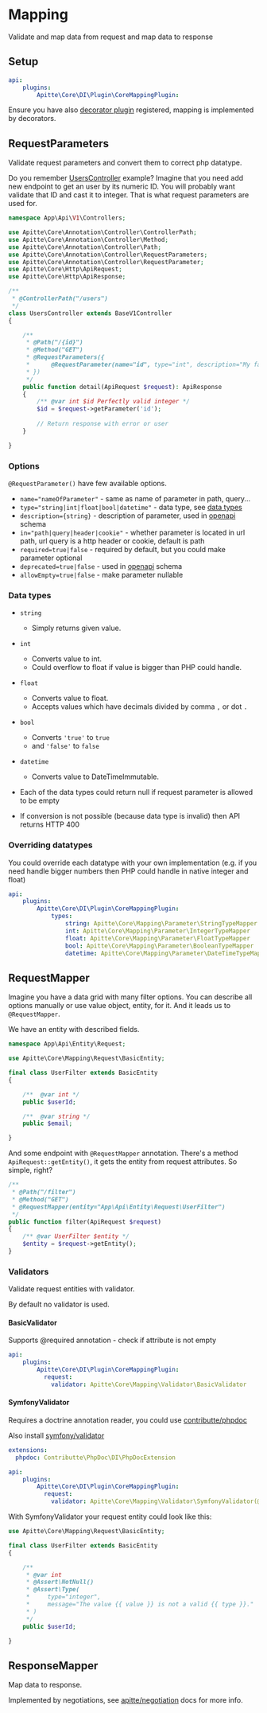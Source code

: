 # Mapping

Validate and map data from request and map data to response

## Setup

```yaml
api:
    plugins:
        Apitte\Core\DI\Plugin\CoreMappingPlugin:
```

Ensure you have also [decorator plugin](decorators.md#setup) registered, mapping is implemented by decorators.

## RequestParameters

Validate request parameters and convert them to correct php datatype.

Do you remember [UsersController](endpoints.md#controllers) example?
Imagine that you need add new endpoint to get an user by its numeric ID.
You will probably want validate that ID and cast it to integer.
That is what request parameters are used for.

```php
namespace App\Api\V1\Controllers;

use Apitte\Core\Annotation\Controller\ControllerPath;
use Apitte\Core\Annotation\Controller\Method;
use Apitte\Core\Annotation\Controller\Path;
use Apitte\Core\Annotation\Controller\RequestParameters;
use Apitte\Core\Annotation\Controller\RequestParameter;
use Apitte\Core\Http\ApiRequest;
use Apitte\Core\Http\ApiResponse;

/**
 * @ControllerPath("/users")
 */
class UsersController extends BaseV1Controller
{

    /**
     * @Path("/{id}")
     * @Method("GET")
     * @RequestParameters({
     *      @RequestParameter(name="id", type="int", description="My favourite user ID")
     * })
     */
    public function detail(ApiRequest $request): ApiResponse
    {
        /** @var int $id Perfectly valid integer */
        $id = $request->getParameter('id');
        
        // Return response with error or user
    }

}
```

### Options

`@RequestParameter()` have few available options.

- `name="nameOfParameter"` - same as name of parameter in path, query...
- `type="string|int|float|bool|datetime"` - data type, see [data types](#data-types)
- `description={string}` - description of parameter, used in [openapi](schema.md#openapi) schema
- `in="path|query|header|cookie"` - whether parameter is located in url path, url query is a http header or cookie, default is path
- `required=true|false` - required by default, but you could make parameter optional
- `deprecated=true|false` - used in [openapi](schema.md#openapi) schema
- `allowEmpty=true|false` - make parameter nullable

### Data types

- `string`
    - Simply returns given value.
- `int`
    - Converts value to int.
    - Could overflow to float if value is bigger than PHP could handle.
- `float`
    - Converts value to float.
    - Accepts values which have decimals divided by comma `,` or dot `.`
- `bool`
    - Converts `'true'` to `true`
    - and `'false'` to `false`
- `datetime`
    - Converts value to DateTimeImmutable.
    
- Each of the data types could return null if request parameter is allowed to be empty
- If conversion is not possible (because data type is invalid) then API returns HTTP 400

### Overriding datatypes

You could override each datatype with your own implementation
(e.g. if you need handle bigger numbers then PHP could handle in native integer and float)

```yaml
api:
    plugins:
        Apitte\Core\DI\Plugin\CoreMappingPlugin:
            types:
                string: Apitte\Core\Mapping\Parameter\StringTypeMapper
                int: Apitte\Core\Mapping\Parameter\IntegerTypeMapper
                float: Apitte\Core\Mapping\Parameter\FloatTypeMapper
                bool: Apitte\Core\Mapping\Parameter\BooleanTypeMapper
                datetime: Apitte\Core\Mapping\Parameter\DateTimeTypeMapper
```

## RequestMapper

Imagine you have a data grid with many filter options. You can describe all options manually or
use value object, entity, for it. And it leads us to `@RequestMapper`.

We have an entity with described fields.

```php
namespace App\Api\Entity\Request;

use Apitte\Core\Mapping\Request\BasicEntity;

final class UserFilter extends BasicEntity
{

    /**  @var int */
    public $userId;

    /**  @var string */
    public $email;

}
```

And some endpoint with `@RequestMapper` annotation. There's a method `ApiRequest::getEntity()`, it gets
the entity from request attributes. So simple, right?

```php
/**
 * @Path("/filter")
 * @Method("GET")
 * @RequestMapper(entity="App\Api\Entity\Request\UserFilter")
 */
public function filter(ApiRequest $request)
{
    /** @var UserFilter $entity */
    $entity = $request->getEntity();
}
```

### Validators

Validate request entities with validator.

By default no validator is used.

#### BasicValidator

Supports @required annotation - check if attribute is not empty

```yaml
api:
    plugins:
        Apitte\Core\DI\Plugin\CoreMappingPlugin:
          request:
            validator: Apitte\Core\Mapping\Validator\BasicValidator
```

#### SymfonyValidator

Requires a doctrine annotation reader, you could use [contributte/phpdoc](https://github.com/contributte/phpdoc)

Also install [symfony/validator](https://symfony.com/doc/master/validation.html)

```yaml
extensions:
  phpdoc: Contributte\PhpDoc\DI\PhpDocExtension

api:
    plugins:
        Apitte\Core\DI\Plugin\CoreMappingPlugin:
          request:
            validator: Apitte\Core\Mapping\Validator\SymfonyValidator(@phpdoc.reader)
```

With SymfonyValidator your request entity could look like this:

```php
use Apitte\Core\Mapping\Request\BasicEntity;

final class UserFilter extends BasicEntity
{

    /**
     * @var int
     * @Assert\NotNull()
     * @Assert\Type(
     *     type="integer",
     *     message="The value {{ value }} is not a valid {{ type }}."
     * )
     */
    public $userId;

}
```

## ResponseMapper

Map data to response.

Implemented by negotiations, see [apitte/negotiation](https://github.com/apitte/negotiation) docs for more info.
